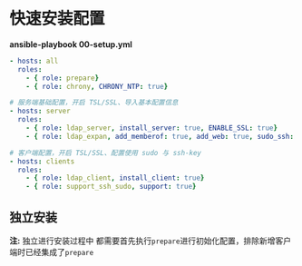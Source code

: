 # 快速安装配置
**ansible-playbook 00-setup.yml**
```yaml
- hosts: all
  roles:
    - { role: prepare}
    - { role: chrony, CHRONY_NTP: true}

# 服务端基础配置，开启 TSL/SSL、导入基本配置信息
- hosts: server
  roles:
    - { role: ldap_server, install_server: true, ENABLE_SSL: true}
    - { role: ldap_expan, add_memberof: true, add_web: true, sudo_ssh: true, ppolicy: true}

# 客户端配置，开启 TSL/SSL、配置使用 sudo 与 ssh-key
- hosts: clients
  roles:
    - { role: ldap_client, install_client: true}
    - { role: support_ssh_sudo, support: true}
```

## 独立安装

**注:** 独立进行安装过程中 都需要首先执行`prepare`进行初始化配置，排除新增客户端时已经集成了`prepare`
